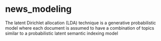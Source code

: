 # news_modeling
The latent Dirichlet allocation (LDA) technique is a generative probabilistic model where each document is assumed to have a combination of topics similar to a probabilistic latent semantic indexing model
